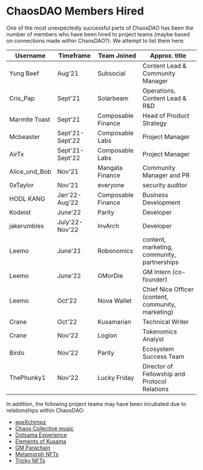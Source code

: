# ChaosDAO Members Hired

One of the most unexpectedly successful parts of ChaosDAO has been the number of members who have been hired to project teams (maybe based on connections made within ChaosDAO?). We attempt to list them here:

| Username      | Timeframe         | Team Joined        | Approx. title                    |
| ------------- | ----------------- | ------------------ | -------------------------------- |
| Yung Beef     | Aug'21            | Subsocial          | Content Lead & Community Manager |
| Cris_Pap      | Sept'21           | Solarbeam          | Operations, Content Lead & R&D   |
| Marmite Toast | Sept'21           | Composable Finance | Head of Product Strategy         |
| Mcbeaster     | Sept'21-Sept'22   | Composable Labs    | Project Manager                  |
| AirTx         | Sept'21-Sept'22   | Composable Labs    | Project Manager                  |
| Alice_und_Bob | Nov'21            | Mangata Finance    | Community Manager and PR         |
| 0xTaylor      | Nov'21            | everyone           | security auditor                 |
| HODL KANG     | Jan'22-Aug'22     | Composable Finance | Business Development             |
| Kodeist       | June'22           | Parity             | Developer                        |
| jakerumbles   | July'22-Nov'22    | InvArch            | Developer                        |
| Leemo         | June'21           | Robonomics         | content, marketing, community, partnerships        |
| Leemo         | June'22           | GMorDie            | GM Intern  (co-founder)          |
| Leemo         | Oct'22            | Nova Wallet        | Chief Nice Officer (content, community, marketing) |
| Crane         | Oct'22            | Kusamarian         | Technical Writer                 |
| Crane         | Nov'22            | Logion             | Tokenomics Analyst               |
| Birdo         | Nov'22            | Parity             | Ecosystem Success Team           |
| ThePhunky1    | Nov'22            | Lucky Friday       | Director of Fellowship and Protocol Relations |


In addition, the following project teams may have been incubated due to relationships within ChaosDAO:

* [apeXchimpz](https://twitter.com/apeXchimpz)
* [Chaos Collective music](https://twitter.com/chaoscollective)
* [Dotsama Experience](https://twitter.com/theDOTexhibits)
* [Elements of Kusama](https://twitter.com/ElementsKusama)
* [GM Parachain](https://twitter.com/GmOrDie_)
* [Metamorph NFTs](https://twitter.com/MetamorphNFT)
* [Tricky NFTs](https://twitter.com/Tricky_NFTs)





